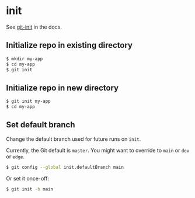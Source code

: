 # init

See [git-init](https://git-scm.com/docs/git-init) in the docs.


## Initialize repo in existing directory

```sh
$ mkdir my-app
$ cd my-app
$ git init
```


## Initialize repo in new directory

```sh
$ git init my-app
$ cd my-app
```


## Set default branch

Change the default branch used for future runs on `init`.

Currently, the Git default is `master`. You might want to override to `main` or `dev` or `edge`.

```sh
$ git config --global init.defaultBranch main
```

Or set it once-off:

```sh
$ git init -b main
```
